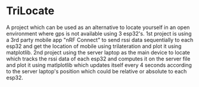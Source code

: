 # TriLocate
A project which can be used as an alternative to locate yourself in an open environment where gps is not available using 3 esp32's. 1st project is using a 3rd party mobile app "nRF Connect" to send rssi data sequentially to each esp32 and get the location of mobile using trilateration and plot it using matplotlib. 2nd project using the server laptop as the main device to locate which tracks the rssi data of each esp32 and computes it on the server file and plot it using matlplotlib which updates itself every 4 seconds according to the server laptop's position which could be relative or absolute to each esp32.

